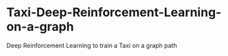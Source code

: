 # Taxi-Deep-Reinforcement-Learning-on-a-graph
Deep Reinforcement Learning to train a Taxi on a graph path
